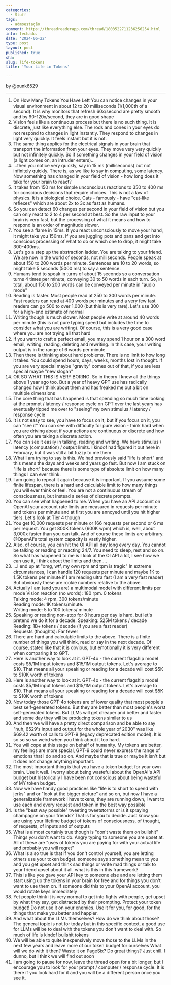 ```yaml
---
categories:
  - Stuff
tags:
  - admoestação
comment: https://threadreaderapp.com/thread/1803522711236256254.html
info: fechado.
date: '2024-06-22'
type: post
layout: post
published: true
sha: 
slug: life-tokens
title: 'Your Life in Tokens'

---
```


by @punk6529

***

1. On How Many Tokens You Have Left
You can notice changes in your visual environment in about 12 to 20 milliseconds (1/1,000th of a second).
It is why monitors that refresh 60x/second are pretty smooth and by 90-120x/second, they are in good shape
2. Vision feels like a continuous process but there is no such thing. It is discrete, just like everything else.
The rods and cones in your eyes do not respond to changes in light instantly. They respond to changes in light very quickly.
It feels instant but it is not.
3. The same thing applies for the electrical signals in your brain that transport the information from your eyes.
They move very very quickly but not infinitely quickly.
So if something changes in your field of vision (a light comes on, an intruder enters)...
4. ...then you notice very quickly, say in 15 ms (milliseconds) but not infinitely quickly. There is, as we like to say in computing, some latency.
Now something has changed in your field of vision - how long does it take for your brain to react?
5. It takes from 150 ms for simple unconscious reactions to 350 to 400 ms for conscious decisions that require choices.
This is not a law of physics. It is a biological choice.
Cats - famously - have "cat-like reflexes" which are about 2x to 3x as fast as humans.
6. So you can detect 60 changes per second in your field of vision but you can only react to 2 to 4 per second at best.
So the raw input to your brain is very fast, but the processing of what it means and how to respond is an order of magnitude slower.
7. You see a flame in 15ms.
If you react unconsciously to move your hand, it might take you 150ms.
If you are juggling pots and pans and get into conscious processing of what to do or which one to drop, it might take 300-400ms.
8. Let's go a step up the abstraction ladder. You are talking to your friend.
We are now in the world of seconds, not milliseconds.
People speak at about 150 to 200 words per minute.
Sentences are 10 to 20 words, so might take 5 seconds (5000 ms) to say a sentence.
9. Humans tend to speak in turns of about 15 seconds so a conversation turns 4 times per minute, conveying 30 to 50 words in each turn.
So, in total, about 150 to 200 words can be conveyed per minute in "audio mode"
10. Reading is faster.
Most people read at 250 to 300 words per minute. Fast readers can read at 400 words per minutes and a very few fast readers can go 500 to over 1,000 (but this is very rare).
Let's use 300 for a high-end estimate of normal
11. Writing though is much slower.
Most people write at around 40 words per minute (this is not pure typing speed but includes the time to consider what you are writing).
Of course, this is a very good case where you are not trying all that hard
12. If you want to craft a perfect email, you may spend 1 hour on a 300 word email, writing, reading, deleting and rewriting.
In this case, your writing output is in the range of 6 words per minute.
13. Then there is thinking about hard problems.
There is no limit to how long it takes.
You could spend hours, days, weeks, months lost in thought.
If you are very special maybe "gravity" comes out of that, if you are less special maybe "new slogan"
14. OK SO WHAT THIS IS VERY BORING.
So in theory I knew all the things above 1 year ago too.
But a year of heavy GPT use has radically changed how I think about them and has freaked me out a bit on multiple dimensions
15. The core thing that has happened is that spending so much time looking at the prompt / latency / response cycle on GPT over the last years has eventually tipped me over to "seeing" my own stimulus / latency / response cycle
16. It is not easy to see, you have to focus on it, but if you focus on it, you can "see it"
You can see with difficulty for pure vision - think hard when you are driving about if your actions are continuous or discrete and how often you are taking a discrete action.
17. You can see it easily in talking, reading and writing.
We have stimulus / latency (computation) / output limits.
I kindof had figured it out here in February, but it was still a bit fuzzy to me them
18. What I am trying to say is this. We had previously said "life is short" and this means the days and weeks and years go fast.
But now I am stuck on "life is short" because there is some type of absolute limit on how many things I can ever think.
19. I am going to repeat it again because it is important.
If you assume some finite lifespan, there is a hard and calculable limit to how many things you will ever think or feel.
You are not a continuous stream of consciousness, but instead a series of discrete prompts.
20. You can see what happened to me.
When you have an API account on OpenAI your account rate limits are measured in requests per minute and tokens per minute and at first you are annoyed until you hit higher tiers.
Let's look at Tier 4 though
21. You get 10,000 requests per minute or 166 requests per second or 6 ms per request.
You get 800K tokens (600K wpm) which is, well, about 3,000x faster than you can talk.
And of course these limits are arbitrary.
@OpenAI's total system capacity is vastly higher.
22. Also, of course, you can hit the OI API all day long every day. You cannot be talking or reading or reacting 24/7. You need to sleep, rest and so on.
So what has happened to me is I look at the OI API a lot, I see how we can use it, I think about the limits and then....
23. ...I end up at "omg, wtf, my own rpm and tpm is tragic"
In extreme circumstances, I can handle 120 requests per minute and maybe 1K to 1.5K tokens per minute if I am reading ultra fast (I am a very fast reader)
But obviously these are rookie numbers relative to the above.
24. Actually I am (and you are) a multimodal model with different limits per mode
Vision reaction (no words): 180 rpm. 0 tokens  
Talking mode: 4 rpm. 300 tokens/minute  
Reading mode: 1K tokens/minute.  
Writing mode: 5 to 100 tokens/ minute
25. Speaking or reading non-stop for 8 hours per day is hard, but let's pretend we do it for a decade.
Speaking: 525M tokens / decade  
Reading: 1B+ tokens / decade (if you are a fast reader)  
Requests (thoughts): Far fewer
26. There are hard and calculable limits to the above.
There is a finite number of things you will think, read or say in the next decade.
Of course, stated like that it is obvious, but emotionally it is very different when comparing it to GPT.
27. Here is another way to look at it.
GPT-4o - the current flagship model costs $5/1M input tokens and $15/1M output tokens. Let's average to $10.
That means all your speaking or reading for a decade will cost $5K to $10K worth of tokens
27. Here is another way to look at it.
GPT-4o - the current flagship model costs $5/1M input tokens and $15/1M output tokens. Let's average to $10.
That means all your speaking or reading for a decade will cost $5K to $10K worth of tokens
28. Now today those GPT-4o tokens are of lower quality that most people's best self-generated tokens.
But they are better than most people's worst self-generated tokens.
But LLMs will get cheaper and better and faster and some day they will be producing tokens similar to us
29. And then we will have a pretty direct comparison and be able to say "huh, 6529's input and output for the whole year of 2030" was like $69.42 worth of calls to GPT-9 (legacy deprecated edition model).
It is so so so so weird when you think about it too hard.
30. You will cope at this stage on behalf of humanity.
My tokens are better, my feelings are more special, GPT-9 could never express the range of emotions that I do and so on.
And maybe that is true or maybe it isn't but it does not change anything important.
31. The most important thing is that you have a token budget for your own brain. Use it well.
I worry about being wasteful about the OpenAI's API budget but historically I have been not conscious about being wasteful of MY token budget.
32. Now we have handy good practices like "life is to short to spend with jerks" and or "look at the bigger picture" and so on, but now I have a generalizable framework
I have tokens, they are running down, I want to use each and every request and token in the best way possible
33. Is the "best way possible" tweeting tweetstorms or is it spraying champagne on your friends?
That is for you to decide. Just know you are using your lifetime budget of tokens of consciousness, of thought, of requests, of inputs and of outputs
34. What is almost certainly true though is "don't waste them on bullshit"
Things you don't want to do. Angry typing to someone you are upset at.
All of these are "uses of tokens you are paying for with your actual life and probably you will regret"
35. What is also true is that if you don't control yourself, you are letting others use your token budget.
someone says something mean to you and you get upset and think sad things or write mad things or talk to your friend upset about it all.
what is this in this framework?
36. This is like you gave your API key to someone else and are letting them start using up the tokens in your brain for free and for things you don't want to use them on.
If someone did this to your OpenAI account, you would rotate keys immediately
37. Yet people think it is very normal to get into fights with people, get upset by what they say, get distracted by their prompting.
Protect your token budget!
Do not use it on your enemies. Use it for you, for good, for the things that make you better and happier.
38. And what about the LLMs themselves? How do we think about those?
The general topic is not for today but in this specific context, a good use for LLMs will be to deal with the tokens you don't want to deal with.
So much of life is kindof bullshit tokens
39. We will be able to quite inexpensively move those to the LLMs in the next few years and leave more of our token budget for ourselves
What will we do with it then? Waste it on PageSix? Do great things? Just chill.
I dunno, but I think we will find out soon
40. I am going to pause for now, leave the thread open for a bit longer, but I encourage you to look for your prompt / computer / response cycle.
It is there if you look hard for it and you will be a different person once you see it.
